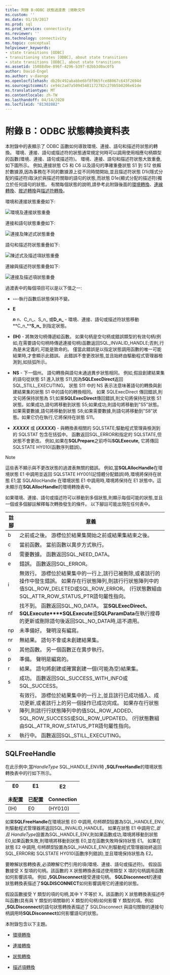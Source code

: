 ```yaml
---
title: 附錄 B:ODBC 狀態過渡表 |微軟文件
ms.custom: ''
ms.date: 01/19/2017
ms.prod: sql
ms.prod_service: connectivity
ms.reviewer: ''
ms.technology: connectivity
ms.topic: conceptual
helpviewer_keywords:
- state transitions [ODBC]
- transitioning states [ODBC], about state transitions
- state transitions [ODBC], about state transitions
ms.assetid: 15088dbe-896f-4296-b397-02bb3d0ac0fb
author: David-Engel
ms.author: v-daenge
ms.openlocfilehash: db20c492ababbe6bf8f065fce88067c643f2694d
ms.sourcegitcommit: ce94c2ad7a50945481172782c270b5b0206e61de
ms.translationtype: MT
ms.contentlocale: zh-TW
ms.lasthandoff: 04/14/2020
ms.locfileid: "81302882"
---
```

# <a name="appendix-b-odbc-state-transition-tables"></a>附錄 B：ODBC 狀態轉換資料表
本附錄中的表顯示了 ODBC 函數如何導致環境、連接、語句和描述符狀態的轉換。 環境、連接、語句或描述符的狀態通常規定何時可以調用使用相應句柄類型的函數(環境、連接、語句或描述符)。 環境、連接、語句和描述符狀態大致重疊,如下圖所示。 例如,連接狀態 C5 和 C6 以及語句的準確重疊狀態 S1 到 S12 依賴於數據源,因為事務在不同的數據源上從不同時間開始,並且描述符狀態 D1i(隱式分配的描述符)取決於與描述符關聯的語句的狀態,而狀態 D1e(顯式分配的描述符)獨立於任何語句的狀態。 有關每個狀態的說明,請參考此附錄後面的[環境轉換](../../../odbc/reference/appendixes/environment-transitions.md)、[連線轉換](../../../odbc/reference/appendixes/connection-transitions.md)、[敘述轉換](../../../odbc/reference/appendixes/statement-transitions.md)與[描述符轉換](../../../odbc/reference/appendixes/descriptor-transitions.md)。  
  
 環境和連接狀態重疊如下:  
  
 ![環境及連接狀態重疊](../../../odbc/reference/appendixes/media/app01.gif "app01")  
  
 連接和語句狀態重疊如下:  
  
 ![連接及陳述式狀態重疊](../../../odbc/reference/appendixes/media/app02.gif "app02")  
  
 語句和描述符狀態重疊如下:  
  
 ![陳述式及描述項狀態重疊](../../../odbc/reference/appendixes/media/app03.gif "app03")  
  
 連線與描述符狀態重疊如下:  
  
 ![連接及描述項狀態重疊](../../../odbc/reference/appendixes/media/app04.gif "app04")  
  
 過渡表中的每個項目可以是以下值之一:  
  
-   **--**-執行函數后狀態保持不變。  
  
-   **E**  

     **_n_** n、C_n_、S_n_ 或**D_n_** - 環境、連接、語句或描述符狀態移動**C_n_****S_n_** 到指定狀態。  
 
-   **(IH)** - 將無效句柄傳遞給函數。 如果句柄是空句柄或錯誤類型的有效句柄(例如,在需要語句句柄時傳遞連接句柄)函數返回SQL_INVALID_HANDLE;否則,行為是未定義的,可能是致命的。 僅當此錯誤是以指定狀態調用函數的唯一可能結果時,才會顯示此錯誤。 此錯誤不會更改狀態,並且始終由驅動程式管理器檢測到,如括弧所示。  
  
-   **NS** - 下一個州。 語句轉換與語句未通過異步狀態相同。 例如,假設創建結果集的語句從狀態 S1 進入狀態 S11,因為**SQLExecDirect**返回SQL_STILL_EXECUTING。 狀態 S11 中的 NS 表示法意味著語句的轉換與創建結果集的狀態 S1 中的語句的轉換相同。 如果 SQLExecDirect 傳回錯誤,則文句將保持狀態為 S1;如果**SQLExecDirect**傳回錯誤,則文句將保持在狀態 S1 狀態。如果成功,語句將移動到狀態 S5;如果成功,則語句將移動到"S5"狀態。如果需要數據,語句將移動到狀態 S8;如果需要數據,則語句將移動到"S8"狀態。如果它仍在執行,它將保持在狀態 S11。  

-   **_XXXXX_** 或 **(*XXXXX*)** - 與轉換表相關的 SQLSTATE;驅動程式管理員檢測到的 SQLSTAT 包含在括弧中。 函數返回SQL_ERROR和指定的 SQLSTATE,但狀態不會更改。 例如,如果在**SQLPrepare**之前呼叫**SQLExecute,** 它將傳回 SQLSTATE HY010(函數序列錯誤)。  

> [!NOTE]  
>  這些表不顯示與不更改狀態的過渡表無關的錯誤。 例如,當**SQLAllocHandle**在環境狀態 E1 中調用並返回 SQLSTATE HY001(記憶體分配錯誤)時,環境將保持在狀態 E1;當 SQLAllocHandle 在環境狀態 E1 中調用時,環境將保持在 E1 狀態中。這未顯示在**SQLAllocHandle**的環境轉換表中。  
  
 如果環境、連接、語句或描述符可以移動到多個狀態,則顯示每個可能的狀態,並且一個或多個腳註解釋每次轉換發生的條件。 以下腳註可能出現在任何表中。  
  
|註腳|意義|  
|--------------|-------------|  
|b|之前或之後。 游標位於結果集開始之前或結果集結束之後。|  
|c|當前函數。 當前函數以異步方式執行。|  
|d|需要數據。 函數返回SQL_NEED_DATA。|  
|e|錯誤。 函數返回SQL_ERROR。|  
|i|無效行。 游標位於結果集中的一行上,該行已被刪除,或者該行的操作中發生錯誤。 如果存在行狀態陣列,則該行行狀態陣列中的值SQL_ROW_DELETED或SQL_ROW_ERROR。 (行狀態數組由SQL_ATTR_ROW_STATUS_PTR語句屬性指向。|  
|nf|找不到。 函數返回SQL_NO_DATA。 當**SQLExecDirect、SQLExecute****SQLExecute**或**SQLParamData**在執行搜尋的更新或刪除語句後返回SQL_NO_DATA時,這不適用。|  
|np|未準備好。 聲明沒有編寫。|  
|nr|無結果。 語句不會或未創建結果集。|  
|o|其他函數。 另一個函數正在異步執行。|  
|p|準備。 聲明是編寫的。|  
|r|結果。 語句將創建或確實創建一個(可能為空)結果集。|  
|s|成功。 函數返回SQL_SUCCESS_WITH_INFO或SQL_SUCCESS。|  
|v|有效行。 游標位於結果集中的一行上,並且該行已成功插入、成功更新,或者該行上的另一個操作已成功完成。 如果存在行狀態陣列,則該行行狀態陣列中的值SQL_ROW_ADDED、SQL_ROW_SUCCESS或SQL_ROW_UPDATED。 (行狀態數組由SQL_ATTR_ROW_STATUS_PTR語句屬性指向。|  
|x|執行中。 函數返回SQL_STILL_EXECUTING。|  
  
## <a name="sqlfreehandle"></a>SQLFreeHandle  
 在此示例中,當*HandleType* SQL_HANDLE_ENV時 **,SQLFreeHandle**的環境狀態轉換表中的行如下所示。  
  
|E0<br /><br /> 未配置|E1<br /><br /> 已配置|E2<br /><br /> Connection|  
|------------------------|----------------------|-----------------------|  
|(IH)|E0|(HY010)|  
  
 如果**SQLFreeHandle**在環境狀態 E0 中調用,*句柄類型*設置為SQL_HANDLE_ENV,則驅動程式管理器將返回SQL_INVALID_HANDLE。 如果在狀態 E1 中調用它,*並且 HandleType*設置為SQL_HANDLE_ENV,則如果函數成功,環境將移動到狀態 E0,如果函數失敗,則環境將移動到狀態 E0,並在函數失敗時保持狀態 E1。 如果在狀態 E2 中調用,*句柄類型*設置為SQL_HANDLE_ENV,則驅動程式管理器始終返回SQL_ERROR和 SQLSTATE HY010(函數序列錯誤),並且環境保持狀態為 E2。  
  
 要瞭解狀態轉換表,必須瞭解它們引用的項(環境、連接、語句或描述符)。 假設函數接受 X 型項的句柄。該函數的 X 狀態轉換表描述使用類型 X 項的句柄調用函數如何影響該項。 例如 **,SQLDisconnect**接受連接句柄。 **SQLDisconnect**的連接狀態轉換表描述了**SQLDISCONNECT**如何影響調用它的連接的狀態。  
  
 假設函數接受 Y 類型的項的句柄,其中 Y 不等於 X。該函數的 X 狀態轉換表描述呼叫函數(具有與 Y 類型的項關聯的 X 類型的句柄)如何影響 Y 類型的項。例如 **,SQLDisconnect**的語句狀態轉換表描述了 SQLDisconnect 與語句關聯的連接句柄調用時**SQLDisconnect**如何影響語句的狀態。  
  
 本附錄包含以下主題。  
  
-   [環境轉換](../../../odbc/reference/appendixes/environment-transitions.md)  
  
-   [連接轉換](../../../odbc/reference/appendixes/connection-transitions.md)  
  
-   [狀態轉換](../../../odbc/reference/appendixes/statement-transitions.md)  
  
-   [描述項轉換](../../../odbc/reference/appendixes/descriptor-transitions.md)
